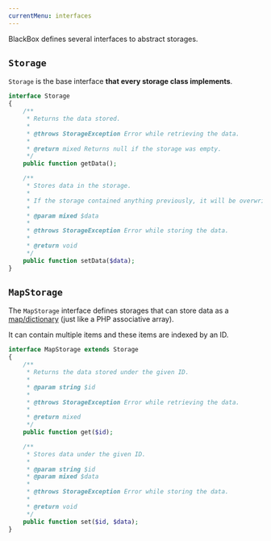 ```yaml
---
currentMenu: interfaces
---
```


BlackBox defines several interfaces to abstract storages.

## `Storage`

`Storage` is the base interface **that every storage class implements**.

```php
interface Storage
{
    /**
     * Returns the data stored.
     *
     * @throws StorageException Error while retrieving the data.
     *
     * @return mixed Returns null if the storage was empty.
     */
    public function getData();

    /**
     * Stores data in the storage.
     *
     * If the storage contained anything previously, it will be overwritten.
     *
     * @param mixed $data
     *
     * @throws StorageException Error while storing the data.
     *
     * @return void
     */
    public function setData($data);
}
```

## `MapStorage`

The `MapStorage` interface defines storages that can store data as a [map/dictionary](http://en.wikipedia.org/wiki/Associative_array) (just like a PHP associative array).

It can contain multiple items and these items are indexed by an ID.

```php
interface MapStorage extends Storage
{
    /**
     * Returns the data stored under the given ID.
     *
     * @param string $id
     *
     * @throws StorageException Error while retrieving the data.
     *
     * @return mixed
     */
    public function get($id);

    /**
     * Stores data under the given ID.
     *
     * @param string $id
     * @param mixed $data
     *
     * @throws StorageException Error while storing the data.
     *
     * @return void
     */
    public function set($id, $data);
}
```
